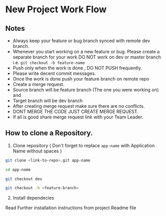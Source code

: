 New Project Work Flow
=====================

## Notes

- Always keep your feature or bug branch synced with remote dev branch.
- Whenever you start working on a new feature or bug. Please create a separate branch for your work DO NOT work on dev or master branch
  i.e. ```git checkout -b feature-name```
- Push only when the work is done , DO NOT PUSH frequently.
- Please write decent commit messages.
- Once the work is done push your feature branch on remote repo
- Create a merge request.
- Source branch will be feature branch (The one you were working on) and
- Target branch will be dev branch
- After creating merge request make sure there are no conflicts.
- DONT MERGE THE CODE JUST CREATE MERGE REQUEST.
- If all is good share merge request link with your Team Leader.

## How to clone a Repository.

1. Clone repository ( Don't forget to replace ```app-name``` with Application Name without spaces )

```bash
git clone <link-to-repo>.git app-name

cd app-name

git checkout dev

git checkout -b <feature-branch>
```

2. Install dependecies

Read Further installation instructions from project Readme file
